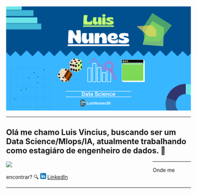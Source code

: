 <p align="center">
  <img src="Luis Nunes.png" >
</p>

---
Olá me chamo Luis Vincius, buscando ser um Data Science/Mlops/IA, atualmente trabalhando como estagiáro de engenheiro de dados. 🔧
---
<img width="400px" align="left" src="https://github-readme-stats.vercel.app/api/top-langs/?username=LuisNunes301&hide=html&layout=compact&theme=buefy" />  

---
Onde me encontrar? :mag:
<a href="https://www.linkedin.com/in/luisnunes30"><img src="linkedin.png" width="16"></img></a> [LinkedIn](https://www.linkedin.com/in/luisnunes30)  

---


